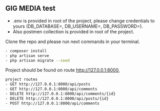 
## GIG MEDIA test

- .env is provided in root of the project, please change credentials to yours (DB_DATABASE=, DB_USERNAME=, DB_PASSWORD=).
- Also postmen collection is provided in root of the project.


Clone the repo and please run next commands in your terminal.

```sh
- composer install
- php artisan serve
- php artisan migrate --seed
```

Project should be found on route http://127.0.0.1:8000,

```sh
project routes
- GET http://127.0.0.1:8000/api/posts
- GET http://127.0.0.1:8000/api/comments
- DELETE http://127.0.0.1:8000/api/comments/{id}
- DELETE http://127.0.0.1:8000/api/posts/{id}
- POST http://127.0.0.1:8000/api/comments
```



